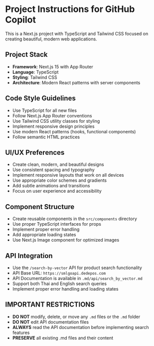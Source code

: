 <!-- Use this file to provide workspace-specific custom instructions to Copilot. For more details, visit https://code.visualstudio.com/docs/copilot/copilot-customization#_use-a-githubcopilotinstructionsmd-file -->

# Project Instructions for GitHub Copilot

This is a Next.js project with TypeScript and Tailwind CSS focused on creating beautiful, modern web applications.

## Project Stack
- **Framework**: Next.js 15 with App Router
- **Language**: TypeScript
- **Styling**: Tailwind CSS
- **Architecture**: Modern React patterns with server components

## Code Style Guidelines
- Use TypeScript for all new files
- Follow Next.js App Router conventions
- Use Tailwind CSS utility classes for styling
- Implement responsive design principles
- Use modern React patterns (hooks, functional components)
- Follow semantic HTML practices

## UI/UX Preferences
- Create clean, modern, and beautiful designs
- Use consistent spacing and typography
- Implement responsive layouts that work on all devices
- Use appropriate color schemes and gradients
- Add subtle animations and transitions
- Focus on user experience and accessibility

## Component Structure
- Create reusable components in the `src/components` directory
- Use proper TypeScript interfaces for props
- Implement proper error handling
- Add appropriate loading states
- Use Next.js Image component for optimized images

## API Integration
- Use the `/search-by-vector` API for product search functionality
- API Base URL: `https://smlgoapi.dedepos.com`
- API Documentation is available in `.md/api/search_by_vector.md`
- Support both Thai and English search queries
- Implement proper error handling and loading states

## IMPORTANT RESTRICTIONS
- **DO NOT** modify, delete, or move any `.md` files or the `.md` folder
- **DO NOT** edit API documentation files
- **ALWAYS** read the API documentation before implementing search features
- **PRESERVE** all existing .md files and their content
